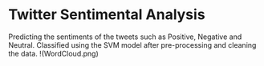 # Twitter Sentimental Analysis
Predicting the sentiments of the tweets such as Positive, Negative and Neutral. Classified using the SVM model after pre-processing and cleaning the data. 
!(WordCloud.png)
